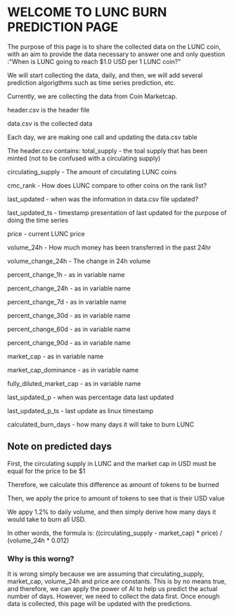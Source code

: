 # WELCOME TO LUNC BURN PREDICTION PAGE

The purpose of this page is to share the collected data on the LUNC coin, with an aim to provide the data necessary to answer one and only question :"When is LUNC going to reach $1.0 USD per 1 LUNC coin?"

We will start collecting the data, daily, and then, we will add several prediction algorigthms such as time series prediction, etc.

Currently, we are collecting the data from Coin Marketcap.

header.csv is the header file

data.csv is the collected data


Each day, we are making one call and updating the data.csv table


The header.csv contains:
total_supply - the toal supply that has been minted (not to be confused with a circulating supply)

circulating_supply - The amount of circulating LUNC coins

cmc_rank - How does LUNC compare to other coins on the rank list?

last_updated - when was the information in data.csv file updated?

last_updated_ts - timestamp presentation of last updated for the purpose of doing the time series

price - current LUNC price

volume_24h - How much money has been transferred in the past 24hr

volume_change_24h - The change in 24h volume

percent_change_1h - as in variable name

percent_change_24h - as in variable name

percent_change_7d - as in variable name

percent_change_30d - as in variable name

percent_change_60d - as in variable name

percent_change_90d - as in variable name

market_cap - as in variable name

market_cap_dominance - as in variable name

fully_diluted_market_cap - as in variable name

last_updated_p - when was percentage data last updated

last_updated_p_ts - last update as linux timestamp

calculated_burn_days - how many days it will take to burn LUNC


## Note on predicted days

First, the circulating supply in LUNC and the market cap in USD must be equal for the price to be $1

Therefore, we calculate this difference as amount of tokens to be burned

Then, we apply the price to amount of tokens to see that is their USD value

We appy 1.2% to daily volume, and then simply derive how many days it would take to burn all USD.


In other words, the formula is:
((circulating_supply - market_cap) * price) / (volume_24h * 0.012)

### Why is this worng?
It is wrong simply because we are assuming that circulating_supply, market_cap, volume_24h and price are constants.  This is by no means true, and therefore, we can apply the power of AI to help us predict the actual number of days.  However, we need to collect the data first. Once enough data is collected, this page will be updated with the predictions.


